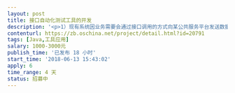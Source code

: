 ```yaml
---                
layout: post       
title: 接口自动化测试工具的开发           
description: '<p>1）现有系统因业务需要会通过接口调用的方式向某公共服务平台发送数据。为保证接口正确无误，提高接口测试的效率，需要借助接口自动化测试工具，结合本系统中的业务，实现对接口的高效验证。</p><p>2）接口具有完整、详尽的接口文档，共计18个接口</p>'     
contenturl: https://zb.oschina.net/project/detail.html?id=20791      
tags: [Java,工具应用]            
salary: 1000-3000元          
publish_time: '已发布 18 小时'         
start_time: '2018-06-13 15:43:02'           
apply: 6                   
time_range: 4 天              
status: 招募中                  
---                 
```

